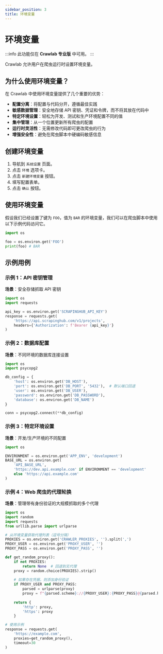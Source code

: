 ```yaml
---
sidebar_position: 3
title: 环境变量
---
```


# 环境变量

:::info
此功能仅在 **Crawlab 专业版** 中可用。
:::

Crawlab 允许用户在爬虫运行时设置环境变量。

## 为什么使用环境变量？

在 Crawlab 中使用环境变量提供了几个重要的优势：

- **配置分离**：将配置与代码分开，遵循最佳实践
- **敏感数据管理**：安全地存储 API 密钥、凭证和令牌，而不将其放在代码中
- **特定环境设置**：轻松为开发、测试和生产环境配置不同的值
- **集中管理**：从一个位置更新所有爬虫的配置
- **运行时灵活性**：无需修改代码即可更改爬虫的行为
- **增强安全性**：避免在爬虫脚本中硬编码敏感信息

## 创建环境变量

1. 导航到 `系统设置` 页面。
2. 点击 `环境` 选项卡。
3. 点击 `新建环境变量` 按钮。
4. 填写配置表单。
5. 点击 `确认` 按钮。

## 使用环境变量

假设我们已经设置了键为 `FOO`，值为 `BAR` 的环境变量，我们可以在爬虫脚本中使用以下示例代码访问它。

```python
import os

foo = os.environ.get('FOO')
print(foo) # BAR
```

## 示例用例

### 示例 1：API 密钥管理
**场景**：安全存储抓取 API 密钥

```python
import os
import requests

api_key = os.environ.get('SCRAPINGHUB_API_KEY')
response = requests.get(
    'https://api.scrapinghub.com/v1/projects',
    headers={'Authorization': f'Bearer {api_key}'}
)
```

### 示例 2：数据库配置
**场景**：不同环境的数据库连接设置

```python
import os
import psycopg2

db_config = {
    'host': os.environ.get('DB_HOST'),
    'port': os.environ.get('DB_PORT', '5432'),  # 默认端口回退
    'user': os.environ.get('DB_USER'),
    'password': os.environ.get('DB_PASSWORD'),
    'database': os.environ.get('DB_NAME')
}

conn = psycopg2.connect(**db_config)
```

### 示例 3：特定环境设置
**场景**：开发/生产环境的不同配置

```python
import os

ENVIRONMENT = os.environ.get('APP_ENV', 'development')
BASE_URL = os.environ.get(
    'API_BASE_URL',
    'https://dev.api.example.com' if ENVIRONMENT == 'development' 
    else 'https://api.example.com'
)
```

### 示例 4：Web 爬虫的代理轮换
**场景**：管理带有身份验证的大规模抓取的多个代理

```python
import os
import random
import requests
from urllib.parse import urlparse

# 从环境变量获取代理列表（逗号分隔）
PROXIES = os.environ.get('CRAWLER_PROXIES', '').split(',')
PROXY_USER = os.environ.get('PROXY_USER', '')
PROXY_PASS = os.environ.get('PROXY_PASS', '')

def get_random_proxy():
    if not PROXIES:
        return None  # 回退到无代理
    proxy = random.choice(PROXIES).strip()
    
    # 如果存在凭据，则添加身份验证
    if PROXY_USER and PROXY_PASS:
        parsed = urlparse(proxy)
        proxy = f"{parsed.scheme}://{PROXY_USER}:{PROXY_PASS}@{parsed.hostname}:{parsed.port}"
    
    return {
        'http': proxy,
        'https': proxy
    }

# 使用示例
response = requests.get(
    'https://example.com',
    proxies=get_random_proxy(),
    timeout=30
)
```